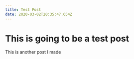 ```yaml
---
title: Test Post
date: 2020-03-02T20:35:47.654Z
---
```

# This is going to be a test post 
This is another post I made
